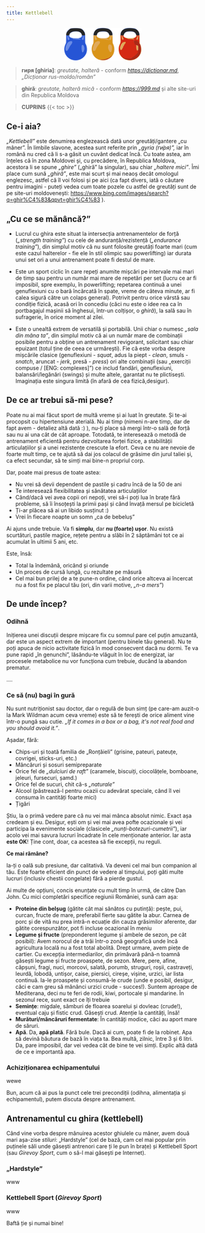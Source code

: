 ```yaml
---
title: Kettlebell
---
```


<p align="center"><img src="../images/kb.svg" style="max-width:40%;min-width:40px;" alt="Kettlebells" /></p>

> **гиря [ghiria]**: 
*greutate, halteră* - conform *https://dictionar.md*, *„Dicționar rus-moldo/român”*

> **ghiră**: 
*greutate, halteră mică* - conform *https://999.md* și alte site-uri din Republica Moldova

> **CUPRINS**
{{< toc >}}

## Ce-i aia?

*„Kettlebell”* este denumirea englezească dată unor greutăți/gantere „cu mâner”. În limbile slavone, acestea sunt referite prin *„gyria (ги́ря)”,* iar în română nu cred că li s-a găsit un cuvânt dedicat încă. Cu toate astea, am înțeles că în zona Moldovei și, cu precădere, în Republica Moldova, acestora li se spune *„ghire”* („ghiră” la singular), sau chiar *„haltere mici”*. Îmi place cum sună *„ghiră”*, este mai scurt și mai neaoș decât omologul englezesc, astfel că îl voi folosi și pe aici (ca fapt divers, iată o căutare pentru imagini - puteți vedea cum toate pozele cu astfel de greutăți sunt de pe site-uri moldovenești: https://www.bing.com/images/search?q=ghir%C4%83&qpvt=ghir%C4%83 ). 

## „Cu ce se mănâncă?”

+ Lucrul cu ghira este situat la intersecția antrenamentelor de forță (*„strength training”*) cu cele de anduranță/rezistență (*„endurance training”*), din simplul motiv că nu sunt folosite greutăți foarte mari (cum este cazul halterelor - fie ele în stil olimpic sau powerlifting) iar durata unui set ori a unui antrenament poate fi destul de mare. 

+ Este un sport ciclic în care repeți anumite mișcări pe intervale mai mari de timp sau pentru un număr mai mare de repetări per set (lucru ce ar fi imposibil, spre exemplu, în powerlifting; repetarea continuă a unei genuflexiuni cu o bară încărcată în spate, vreme de câteva minute, ar fi calea sigură către un colaps general). Potrivit pentru orice vârstă sau condiție fizică, acasă ori în concediu (căci nu este o idee rea ca în portbagajul mașinii să înghesui, într-un colțișor, o *ghiră*), la sală sau în sufragerie, în orice moment al zilei.

+ Este o unealtă extrem de versatilă și portabilă. Unii chiar o numesc *„sala din mâna ta”*, din simplul motiv că ai un număr mare de combinații posibile pentru a obține un antrenament revigorant, solicitant sau chiar epuizant (totul ține de ceea ce urmărești). Fie că este vorba despre mișcările clasice (genuflexiuni - *squat*, adus la piept - *clean*, smuls - *snatch*, aruncat - *jerk*, presă - *press*) ori alte combinații (sau „exerciții compuse / [ENG: complexes]”) ce includ fandări, genuflexiuni, balansări/legănări (swings) și multe altele, garantat nu te plictisești. Imaginația este singura limită (în afară de cea fizică,desigur).

## De ce ar trebui să-mi pese?

Poate nu ai mai făcut sport de multă vreme și ai luat în greutate. Și te-ai procopsit cu hipertensiune aterială. Nu ai timp (nimeni n-are timp, dar de fapt avem - detaliez altă dată :) ), nu-ți place să mergi într-o sală de forță sau nu ai una cât de cât aproape. Totodată, te interesează o metodă de antrenament eficientă pentru dezvoltarea forței fizice, a stabilității articulațiilor și a unei rezistențe crescute la efort. Ceva ce nu are nevoie de foarte mult timp, ce te ajută să dai jos colacul de grăsime din jurul taliei și, ca efect secundar, să te simți mai bine-n propriul corp. 

Dar, poate mai presus de toate astea:
+ Nu vrei să devii dependent de pastile și cadru încă de la 50 de ani
+ Te interesează flexibilitatea și sănătatea articulațiilor
+ Când/dacă vei avea copii ori nepoți, vrei să-i poți lua în brațe fără probleme, să îi însoțești la primii pași și când învață mersul pe bicicletă
+ Ți-ar plăcea să ai un libido susținut :) 
+ Vrei în fiecare noapte un somn „ca de bebeluș”

Ai ajuns unde trebuie. Va fi **simplu**, dar **nu (foarte) ușor**. Nu există scurtături, pastile magice, rețete pentru a slăbi în 2 săptămâni tot ce ai acumulat în ultimii 5 ani, etc. 

Este, însă:
+ Total la îndemână, oricând și oriunde
+ Un proces de cursă lungă, cu rezultate pe măsură
+ Cel mai bun prilej de a te pune-n ordine, când orice altceva ai încercat nu a fost fix pe placul tău (ori, din varii motive, *„n-a mers”*)

## De unde încep?

### Odihnă

Inițierea unei discuții despre mișcare fix cu somnul pare cel puțin amuzantă, dar este un aspect extrem de important (pentru binele tău general). Nu te poți apuca de nicio activitate fizică în mod consecvent dacă nu dormi. Te va pune rapid „în genunchi”, lăsându-te vlăguit în loc de energizat, iar procesele metabolice nu vor funcționa cum trebuie, ducând la abandon prematur.

....

### Ce să (nu) bagi în gură

Nu sunt nutriționist sau doctor, dar o regulă de bun simț (pe care-am auzit-o la Mark Wildman acum ceva vreme) este să te ferești de orice aliment vine într-o pungă sau cutie. *„If it comes in a box or a bag, it's not real food and you should avoid it.”*.

Așadar, fără:
+ Chips-uri și toată familia de „Ronțăieli” (grisine, pateuri, pateuțe, covrigei, sticks-uri, etc.)
+ Mâncăruri și sosuri semipreparate
+ Orice fel de *„dulciuri de raft”* (caramele, biscuiți, ciocolățele, bomboane, jeleuri, fursecuri, șamd.) 
+ Orice fel de sucuri, chit că-s *„naturale”*
+ Alcool (păstrează-l pentru ocazii cu adevărat speciale, când îl vei consuma în cantități foarte mici)
+ Țigări

Știu, la o primă vedere pare că nu vei mai mânca absolut nimic. Exact așa credeam și eu. Desigur, ești om și vei mai avea pofte ocazionale și vei participa la evenimente sociale (clasicele *„nunți-botezuri-cumetrii”*), iar acolo vei mai savura lucruri încadrate în cele menționate anterior. Iar asta **este OK**! Ține cont, doar, ca acestea să fie excepții, nu reguli.

**Ce mai rămâne?**

Ia-ți o oală sub presiune, dar calitativă. Va deveni cel mai bun companion al tău. Este foarte eficient din punct de vedere al timpului, poți găti multe lucruri (inclusiv chestii congelate) fără a pierde gustul.

Ai multe de opțiuni, concis enunțate cu mult timp în urmă, de către Dan John. Cu mici completări specifice regiunii României, sună cam așa:
+ **Proteine din belșug** (gătite cât mai sănătos cu putință): pește, pui, curcan, fructe de mare, preferabil fierte sau gătite la abur. Carnea de porc și de vită nu prea intră-n ecuație din cauza grăsimilor aferente, dar gătite corespunzător, pot fi incluse ocazional în meniu
+ **Legume și fructe** (preponderent legume și ambele de sezon, pe cât posibil): Avem norocul de a trăi într-o zonă geografică unde încă agricultura locală nu a fost total abolită. Drept urmare, avem piețe de cartier. Cu excepția intermediarilor, din primăvară până-n toamnă găsești legume și fructe proaspete, de sezon. Mere, pere, afine, căpșuni, fragi, nuci, morcovi, salată, porumb, struguri, roșii, castraveți, leurdă, lobodă, untișor, caise, piersici, cireșe, vișine, urzici, iar lista continuă. Ia-le proaspete și consumă-le crude (unde e posibil, desigur, căci e cam greu să mănânci urzici crude - succes!). Suntem aproape de Mediterana, deci nu te feri de rodii, kiwi, portocale și mandarine. În sezonul rece, sunt exact ce îți trebuie
+ **Semințe**: migdale, sâmburi de floarea soarelui și dovleac (crude!), eventual caju și fistic crud. Găsești crud. Atenție la cantități, însă! 
+ **Murături/mâncăruri fermentate**: În cantități modice, căci au aport mare de săruri. 
+ **Apă**. Da, **apă plată**. Fără bule. Dacă ai cum, poate fi de la robinet. Apa să devină băutura de bază în viața ta. Bea multă, zilnic, între 3 și 6 litri. Da, pare imposibil, dar vei vedea cât de bine te vei simți. Explic altă dată de ce e importantă apa.

### Achiziționarea echipamentului 

wewe

Bun, acum că ai pus la punct cele trei precondiții (odihna, alimentația și echipamentul), putem discuta despre antrenament.

## Antrenamentul cu ghira (kettlebell)

Când vine vorba despre mânuirea acestor ghiulele cu mâner, avem două mari așa-zise *stiluri*: „Hardstyle” (cel de bază, cam cel mai popular prin puținele săli unde găsești antrenori care ți le pun în brațe) și Kettlebell Sport (sau *Girevoy Sport*, cum o să-l mai găsești pe Internet).

### „Hardstyle”

www
### Kettlebell Sport (*Girevoy Sport*)

www

Baftă ție și numai bine!
